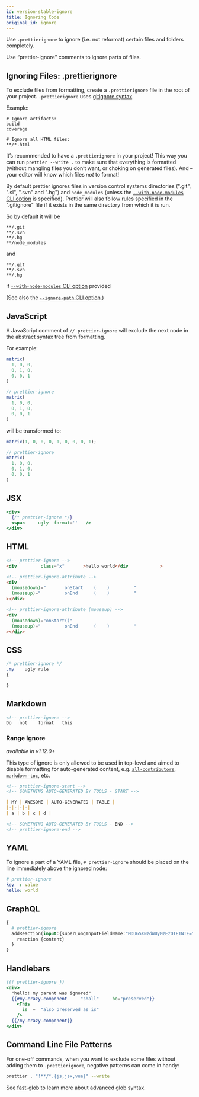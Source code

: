 ```yaml
---
id: version-stable-ignore
title: Ignoring Code
original_id: ignore
---
```


Use `.prettierignore` to ignore (i.e. not reformat) certain files and folders completely.

Use “prettier-ignore” comments to ignore parts of files.

## Ignoring Files: .prettierignore

To exclude files from formatting, create a `.prettierignore` file in the root of your project. `.prettierignore` uses [gitignore syntax](https://git-scm.com/docs/gitignore#_pattern_format).

Example:

```text
# Ignore artifacts:
build
coverage

# Ignore all HTML files:
**/*.html
```

It’s recommended to have a `.prettierignore` in your project! This way you can run `prettier --write .` to make sure that everything is formatted (without mangling files you don’t want, or choking on generated files). And – your editor will know which files _not_ to format!

By default prettier ignores files in version control systems directories (".git", ".sl", ".svn" and ".hg") and `node_modules` (unless the [`--with-node-modules` CLI option](cli.md#--with-node-modules) is specified). Prettier will also follow rules specified in the ".gitignore" file if it exists in the same directory from which it is run.

So by default it will be

```text
**/.git
**/.svn
**/.hg
**/node_modules
```

and

```text
**/.git
**/.svn
**/.hg
```

if [`--with-node-modules` CLI option](cli.md#--with-node-modules) provided

(See also the [`--ignore-path` CLI option](cli.md#--ignore-path).)

## JavaScript

A JavaScript comment of `// prettier-ignore` will exclude the next node in the abstract syntax tree from formatting.

For example:

<!-- prettier-ignore -->
```js
matrix(
  1, 0, 0,
  0, 1, 0,
  0, 0, 1
)

// prettier-ignore
matrix(
  1, 0, 0,
  0, 1, 0,
  0, 0, 1
)
```

will be transformed to:

```js
matrix(1, 0, 0, 0, 1, 0, 0, 0, 1);

// prettier-ignore
matrix(
  1, 0, 0,
  0, 1, 0,
  0, 0, 1
)
```

## JSX

```jsx
<div>
  {/* prettier-ignore */}
  <span     ugly  format=''   />
</div>
```

## HTML

```html
<!-- prettier-ignore -->
<div         class="x"       >hello world</div            >

<!-- prettier-ignore-attribute -->
<div
  (mousedown)="       onStart    (    )         "
  (mouseup)="         onEnd      (    )         "
></div>

<!-- prettier-ignore-attribute (mouseup) -->
<div
  (mousedown)="onStart()"
  (mouseup)="         onEnd      (    )         "
></div>
```

## CSS

```css
/* prettier-ignore */
.my    ugly rule
{

}
```

## Markdown

```markdown
<!-- prettier-ignore -->
Do   not    format   this
```

### Range Ignore

_available in v1.12.0+_

This type of ignore is only allowed to be used in top-level and aimed to disable formatting for auto-generated content, e.g. [`all-contributors`](https://github.com/kentcdodds/all-contributors), [`markdown-toc`](https://github.com/jonschlinkert/markdown-toc), etc.

```markdown
<!-- prettier-ignore-start -->
<!-- SOMETHING AUTO-GENERATED BY TOOLS - START -->

| MY | AWESOME | AUTO-GENERATED | TABLE |
|-|-|-|-|
| a | b | c | d |

<!-- SOMETHING AUTO-GENERATED BY TOOLS - END -->
<!-- prettier-ignore-end -->
```

## YAML

To ignore a part of a YAML file, `# prettier-ignore` should be placed on the line immediately above the ignored node:

```yaml
# prettier-ignore
key  : value
hello: world
```

## GraphQL

```graphql
{
  # prettier-ignore
  addReaction(input:{superLongInputFieldName:"MDU6SXNzdWUyMzEzOTE1NTE=",content:HOORAY}) {
    reaction {content}
  }
}
```

## Handlebars

<!-- prettier-ignore -->
```hbs
{{! prettier-ignore }}
<div>
  "hello! my parent was ignored"
  {{#my-crazy-component     "shall"     be="preserved"}}
    <This
      is  =  "also preserved as is"
    />
  {{/my-crazy-component}}
</div>
```

## Command Line File Patterns

For one-off commands, when you want to exclude some files without adding them to `.prettierignore`, negative patterns can come in handy:

```bash
prettier . "!**/*.{js,jsx,vue}" --write
```

See [fast-glob](https://prettier.io/docs/en/cli.html#file-patterns) to learn more about advanced glob syntax.
